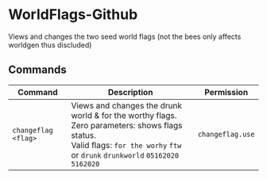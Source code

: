# WorldFlags-Github
Views and changes the two seed world flags (not the bees only affects worldgen thus discluded)

## Commands
| Command | Description | Permission | 
| ------- | ----------- | ---------- |
| `changeflag <flag>` | Views and changes the drunk world & for the worthy flags.<br>Zero parameters: shows flags status.<br>Valid flags: `for the worhy` `ftw` or `drunk` `drunkworld` `05162020` `5162020`  | `changeflag.use` |
